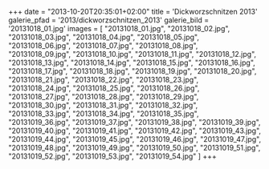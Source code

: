+++
date = "2013-10-20T20:35:01+02:00"
title = 'Dickworzschnitzen 2013'
galerie_pfad = '2013/dickworzschnitzen_2013'
galerie_bild = '20131018_01.jpg'
images = [
  "20131018_01.jpg",
  "20131018_02.jpg",
  "20131018_03.jpg",
  "20131018_04.jpg",
  "20131018_05.jpg",
  "20131018_06.jpg",
  "20131018_07.jpg",
  "20131018_08.jpg",
  "20131018_09.jpg",
  "20131018_10.jpg",
  "20131018_11.jpg",
  "20131018_12.jpg",
  "20131018_13.jpg",
  "20131018_14.jpg",
  "20131018_15.jpg",
  "20131018_16.jpg",
  "20131018_17.jpg",
  "20131018_18.jpg",
  "20131018_19.jpg",
  "20131018_20.jpg",
  "20131018_21.jpg",
  "20131018_22.jpg",
  "20131018_23.jpg",
  "20131018_24.jpg",
  "20131018_25.jpg",
  "20131018_26.jpg",
  "20131018_27.jpg",
  "20131018_28.jpg",
  "20131018_29.jpg",
  "20131018_30.jpg",
  "20131018_31.jpg",
  "20131018_32.jpg",
  "20131018_33.jpg",
  "20131018_34.jpg",
  "20131018_35.jpg",
  "20131019_36.jpg",
  "20131019_37.jpg",
  "20131019_38.jpg",
  "20131019_39.jpg",
  "20131019_40.jpg",
  "20131019_41.jpg",
  "20131019_42.jpg",
  "20131019_43.jpg",
  "20131019_44.jpg",
  "20131019_45.jpg",
  "20131019_46.jpg",
  "20131019_47.jpg",
  "20131019_48.jpg",
  "20131019_49.jpg",
  "20131019_50.jpg",
  "20131019_51.jpg",
  "20131019_52.jpg",
  "20131019_53.jpg",
  "20131019_54.jpg"
]
+++

      